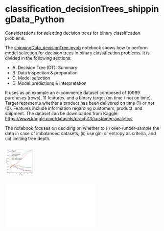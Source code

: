 # classification_decisionTrees_shippingData_Python
Considerations for selecting decision trees for binary classification problems.

The [shippingData_decisionTree.ipynb](https://github.com/THouwe/classification_decisionTrees_shippingData_Python/blob/main/shippingData_decisionTree.ipynb) notebook shows how to perform model selection for decision trees in binary classification problems.
It is divided in the following sections:

- A. Decision Tree (DT): Summary
- B. Data inspection & preparation
- C. Model selection
- D. Model predictions & interpretation

It uses as an example an e-commerce dataset composed of 10999 purcheses (rows), 11 features, and a binary target (on time / not on time).
Target represents whether a product has been delivered on time (1) or not (0).
Features include information regarding customers, product, and shipment.
The dataset can be downloaded from Kaggle: https://www.kaggle.com/datasets/prachi13/customer-analytics

The notebook focuses on deciding on whether to (i) over-/under-sample the data in case of imbalanced datasets, (ii) use gini or entropy as criteria, and (iii) limiting tree depth.

<img src="https://github.com/THouwe/classification_decisionTrees_shippingData_Python/blob/main/model_comparison.png" width="100" height="100">

![tree](eCommerce_shipping_data_DT.pdf)
